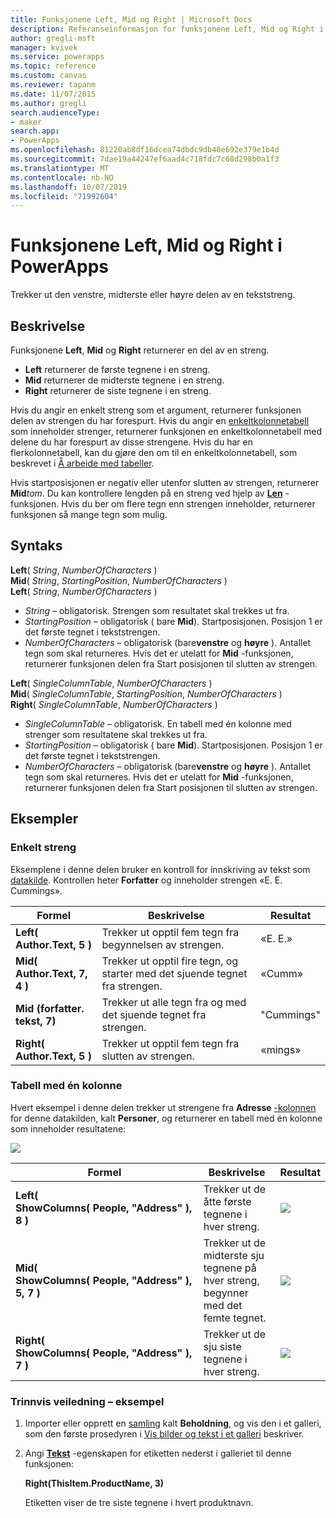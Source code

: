 ```yaml
---
title: Funksjonene Left, Mid og Right | Microsoft Docs
description: Referanseinformasjon for funksjonene Left, Mid og Right i PowerApps, inkludert syntaks og eksempler
author: gregli-msft
manager: kvivek
ms.service: powerapps
ms.topic: reference
ms.custom: canvas
ms.reviewer: tapanm
ms.date: 11/07/2015
ms.author: gregli
search.audienceType:
- maker
search.app:
- PowerApps
ms.openlocfilehash: 81220ab8df16dcea74dbdc9db48e692e379e1b4d
ms.sourcegitcommit: 7dae19a44247ef6aad4c718fdc7c68d298b0a1f3
ms.translationtype: MT
ms.contentlocale: nb-NO
ms.lasthandoff: 10/07/2019
ms.locfileid: "71992604"
---
```

# <a name="left-mid-and-right-functions-in-powerapps"></a>Funksjonene Left, Mid og Right i PowerApps
Trekker ut den venstre, midterste eller høyre delen av en tekststreng.

## <a name="description"></a>Beskrivelse
Funksjonene **Left**, **Mid** og **Right** returnerer en del av en streng.

* **Left** returnerer de første tegnene i en streng.
* **Mid** returnerer de midterste tegnene i en streng.
* **Right** returnerer de siste tegnene i en streng.

Hvis du angir en enkelt streng som et argument, returnerer funksjonen delen av strengen du har forespurt. Hvis du angir en [enkeltkolonnetabell](../working-with-tables.md) som inneholder strenger, returnerer funksjonen en enkeltkolonnetabell med delene du har forespurt av disse strengene. Hvis du har en flerkolonnetabell, kan du gjøre den om til en enkeltkolonnetabell, som beskrevet i [Å arbeide med tabeller](../working-with-tables.md).

Hvis startposisjonen er negativ eller utenfor slutten av strengen, returnerer **Mid***tom*.  Du kan kontrollere lengden på en streng ved hjelp av  **[Len](function-len.md)** -funksjonen. Hvis du ber om flere tegn enn strengen inneholder, returnerer funksjonen så mange tegn som mulig.

## <a name="syntax"></a>Syntaks
**Left**( *String*, *NumberOfCharacters* )<br>**Mid**( *String*, *StartingPosition*, *NumberOfCharacters* )<br>**Left**( *String*, *NumberOfCharacters* )

* *String* – obligatorisk. Strengen som resultatet skal trekkes ut fra.
* *StartingPosition* – obligatorisk ( bare **Mid**).  Startposisjonen.  Posisjon 1 er det første tegnet i tekststrengen.
* *NumberOfCharacters* – obligatorisk (bare**venstre** og **høyre** ).  Antallet tegn som skal returneres.  Hvis det er utelatt for **Mid** -funksjonen, returnerer funksjonen delen fra Start posisjonen til slutten av strengen.

**Left**( *SingleColumnTable*, *NumberOfCharacters* )<br>**Mid**( *SingleColumnTable*, *StartingPosition*, *NumberOfCharacters* )<br>**Right**( *SingleColumnTable*, *NumberOfCharacters* )

* *SingleColumnTable* – obligatorisk. En tabell med én kolonne med strenger som resultatene skal trekkes ut fra.
* *StartingPosition* – obligatorisk ( bare **Mid**).  Startposisjonen.  Posisjon 1 er det første tegnet i tekststrengen.
* *NumberOfCharacters* – obligatorisk (bare**venstre** og **høyre** ).  Antallet tegn som skal returneres.  Hvis det er utelatt for **Mid** -funksjonen, returnerer funksjonen delen fra Start posisjonen til slutten av strengen.

## <a name="examples"></a>Eksempler
### <a name="single-string"></a>Enkelt streng
Eksemplene i denne delen bruker en kontroll for innskriving av tekst som [datakilde](../working-with-data-sources.md). Kontrollen heter **Forfatter** og inneholder strengen «E. E. Cummings».

| Formel | Beskrivelse | Resultat |
| --- | --- | --- |
| **Left( Author.Text, 5 )** |Trekker ut opptil fem tegn fra begynnelsen av strengen. |«E. E.» |
| **Mid( Author.Text, 7, 4 )** |Trekker ut opptil fire tegn, og starter med det sjuende tegnet fra strengen. |«Cumm» |
| **Mid (forfatter. tekst, 7)** |Trekker ut alle tegn fra og med det sjuende tegnet fra strengen. |"Cummings" |
| **Right( Author.Text, 5 )** |Trekker ut opptil fem tegn fra slutten av strengen. |«mings» |

### <a name="single-column-table"></a>Tabell med én kolonne
Hvert eksempel i denne delen trekker ut strengene fra **Adresse** [-kolonnen](../working-with-tables.md#columns) for denne datakilden, kalt **Personer**, og returnerer en tabell med én kolonne som inneholder resultatene:

![](media/function-left-mid-right/people-table.png)

| Formel | Beskrivelse | Resultat |
| --- | --- | --- |
| **Left( ShowColumns(&nbsp;People,&nbsp;"Address"&nbsp;), 8 )** |Trekker ut de åtte første tegnene i hver streng. |<style> img { max-width: none } </style> ![](media/function-left-mid-right/people-table-left.png) |
| **Mid( ShowColumns(&nbsp;People,&nbsp;"Address"&nbsp;), 5, 7 )** |Trekker ut de midterste sju tegnene på hver streng, begynner med det femte tegnet. |![](media/function-left-mid-right/people-table-mid.png) |
| **Right( ShowColumns(&nbsp;People,&nbsp;"Address"&nbsp;), 7 )** |Trekker ut de sju siste tegnene i hver streng. |![](media/function-left-mid-right/people-table-right.png) |

### <a name="step-by-step-example"></a>Trinnvis veiledning – eksempel
1. Importer eller opprett en [samling](../working-with-data-sources.md#collections) kalt **Beholdning**, og vis den i et galleri, som den første prosedyren i [Vis bilder og tekst i et galleri](../show-images-text-gallery-sort-filter.md) beskriver.
2. Angi **[Tekst](../controls/properties-core.md)** -egenskapen for etiketten nederst i galleriet til denne funksjonen:
   
    **Right(ThisItem.ProductName, 3)**
   
    Etiketten viser de tre siste tegnene i hvert produktnavn.

